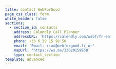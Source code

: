 ```yaml
---
title: contact WebForGood
page_css_class: form
white_header: false
sections:
  - section_id: contacts
    address: Calendly Call Planner
    addressURL: 'https://calendly.com/webf/fr-en'
    phone: +33 6 29 15 98 58
    email: 'Email: riad@webforgood.fr or'
    mapUrl: 'https://wa.me/33629159858'
    type: contact_section
template: advanced
---
```

